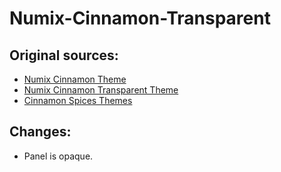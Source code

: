 # Numix-Cinnamon-Transparent

## Original sources:
* [Numix Cinnamon Theme](https://github.com/zagortenay333/numix-cinnamon)
* [Numix Cinnamon Transparent Theme](https://github.com/edoz90/numix-cinnamon-transparent)
* [Cinnamon Spices Themes](https://github.com/linuxmint/cinnamon-spices-themes)

## Changes:
* Panel is opaque.
